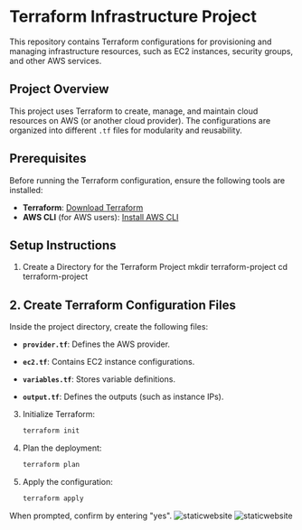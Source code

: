 
# Terraform Infrastructure Project

This repository contains Terraform configurations for provisioning and managing infrastructure resources, such as EC2 instances, security groups, and other AWS services.

## Project Overview

This project uses Terraform to create, manage, and maintain cloud resources on AWS (or another cloud provider). The configurations are organized into different `.tf` files for modularity and reusability.

## Prerequisites

Before running the Terraform configuration, ensure the following tools are installed:

- **Terraform**: [Download Terraform](https://www.terraform.io/downloads.html)
- **AWS CLI** (for AWS users): [Install AWS CLI](https://aws.amazon.com/cli/)

## Setup Instructions
1. Create a Directory for the Terraform Project
mkdir terraform-project
cd terraform-project
## 2. Create Terraform Configuration Files

Inside the project directory, create the following files:

- **`provider.tf`**: Defines the AWS provider.  

- **`ec2.tf`**: Contains EC2 instance configurations.  

- **`variables.tf`**: Stores variable definitions.  

- **`output.tf`**: Defines the outputs (such as instance IPs).  
  

3. Initialize Terraform:
   ```bash
   terraform init
   ```
4. Plan the deployment:
   ```bash
   terraform plan
   ```
5. Apply the configuration:
   ```bash
   terraform apply
   
When prompted, confirm by entering "yes".
![staticwebsite](image.png)
![staticwebsite](image2.png)
